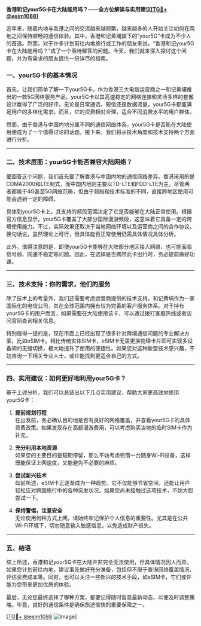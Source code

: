 **香港和记your5G卡在大陆能用吗？——全方位解读与实用建议[[TG💪+ @esim1088](https://t.me/s/esim1088)]**

近年来，随着内地与香港之间的交流越来越频繁，越来越多的人开始关注如何在两地之间保持顺畅的通信体验。其中，香港和记黄埔旗下的“your5G”卡成为不少人的首选。然而，对于许多计划前往内地旅行或工作的朋友来说，“香港和记your5G卡在大陆能用吗？”成了一个亟待解答的问题。今天，我们就来深入探讨这个问题，并为有需求的朋友提供一份详尽的指南。

### **一、your5G卡的基本情况**

首先，让我们简单了解一下your5G卡。作为香港三大电信运营商之一和记黄埔推出的一款5G网络服务产品，your5G卡以其高速稳定的网络连接和灵活多样的套餐设计赢得了广泛的好评。无论是日常通话、短信还是数据流量，your5G卡都能满足用户的多样化需求。而且，它的资费相对合理，适合不同消费水平的用户群体。

然而，由于香港与中国内地分属不同的通信网络体系，your5G卡是否能在大陆使用便成为了一个值得讨论的话题。接下来，我们将从技术角度和技术支持两个方面进行分析。

---

### **二、技术层面：your5G卡能否兼容大陆网络？**

要回答这个问题，我们首先要了解香港与中国内地的通信网络差异。香港采用的是CDMA2000和LTE制式，而中国内地则主要以TD-LTE和FDD-LTE为主。尽管两者都属于4G甚至5G网络范畴，但由于频段和技术标准的不同，直接跨地区使用可能会遇到一定的障碍。

具体到your5G卡上，其支持的频段范围决定了它是否能够在大陆正常使用。根据官方信息显示，your5G卡覆盖了大部分国际漫游频段，这意味着它具备一定的跨境使用能力。不过，实际效果还取决于当地网络环境以及运营商之间的合作协议。换句话说，虽然理论上可行，但具体能否正常使用仍需具体情况具体分析。

此外，值得注意的是，即使your5G卡能够在大陆部分地区接入网络，也可能面临信号弱、网速不稳定等问题。因此，在选择是否携带此卡出行时，务必提前做好功课。

---

### **三、技术支持：你的需求，他们的服务**

除了技术上的考量外，我们还需要考虑运营商提供的技术支持。和记黄埔作为一家国际化的电信公司，其在全球范围内拥有较为完善的客户服务体系。对于持有your5G卡的用户而言，如果需要在大陆使用该卡，可以通过拨打客服热线或者访问官网查询相关信息。

特别值得一提的是，现在市面上已经出现了很多针对跨境通信问题的专业解决方案，比如eSIM卡。相比传统实体SIM卡，eSIM卡无需更换物理卡片即可实现多设备间的无缝切换，极大地提升了使用的便捷性。如果您对这种新型技术感兴趣，不妨咨询一下相关专业人士，或许能找到更适合自己的方式。

---

### **四、实用建议：如何更好地利用your5G卡？**

基于上述分析，我们可以总结出以下几点实用建议，帮助大家更高效地使用your5G卡：

1. **提前规划行程**  
   在出发前，务必确认目的地是否有良好的网络覆盖，并查看your5G卡的具体资费政策。如果发现存在高额漫游费用，可以考虑购买当地的临时SIM卡作为补充。

2. **充分利用本地资源**  
   如果您的主要目的是短期停留，那么不妨考虑租借一台随身Wi-Fi设备，这样既能保证上网速度，又能避免不必要的麻烦。

3. **尝试新兴技术**  
   如前所述，eSIM卡正逐渐成为一种趋势。它不仅能够节省空间，还能让用户轻松应对跨国旅行中的各种突发状况。如果您尚未接触过这项技术，不妨大胆尝试一下。

4. **保持警惕，注意安全**  
   无论使用何种方式上网，请始终牢记保护个人信息的重要性。尤其是在公共Wi-Fi环境下，切勿随意输入敏感信息，以免造成财产损失。

---

### **五、结语**

综上所述，香港和记your5G卡在大陆并非完全无法使用，但具体情况因人而异。如果您计划前往内地，建议事先做好充分准备，包括但不限于查询网络覆盖情况、评估资费成本等。同时，也可以关注一些新兴的技术手段，如eSIM卡，它们或许能为您带来更加优质的体验。

最后，无论您最终选择了哪种方案，都要记得随时留意最新动态，以便及时调整策略。毕竟，良好的通信条件是确保旅途愉快的重要保障之一。

[[TG💪+ @esim1088](https://t.me/s/esim1088) ![Image](https://i.postimg.cc/4NQfJmqS/Snipaste-2025-05-13-00-14-12.png)]
